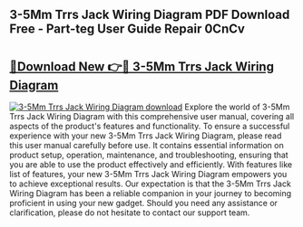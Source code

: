 ## 3-5Mm Trrs Jack Wiring Diagram PDF Download Free - Part-teg User Guide Repair 0CnCv

# <h2><a href="http://dflezx.blite.top/?on=3-5Mm+Trrs+Jack+Wiring+Diagram">🔗Download New 👉🔴 3-5Mm Trrs Jack Wiring Diagram</a></h2>

[![3-5Mm Trrs Jack Wiring Diagram download](https://i.imgur.com/lujVjoI.png)](http://dflezx.blite.top/?on=3-5Mm+Trrs+Jack+Wiring+Diagram)
Explore the world of 3-5Mm Trrs Jack Wiring Diagram with this comprehensive user manual, covering all aspects of the product's features and functionality. To ensure a successful experience with your new 3-5Mm Trrs Jack Wiring Diagram, please read this user manual carefully before use. It contains essential information on product setup, operation, maintenance, and troubleshooting, ensuring that you are able to use the product effectively and efficiently. With features like list of features, your new 3-5Mm Trrs Jack Wiring Diagram empowers you to achieve exceptional results. Our expectation is that the 3-5Mm Trrs Jack Wiring Diagram has been a reliable companion in your journey to becoming proficient in using your new gadget. Should you need any assistance or clarification, please do not hesitate to contact our support team.
